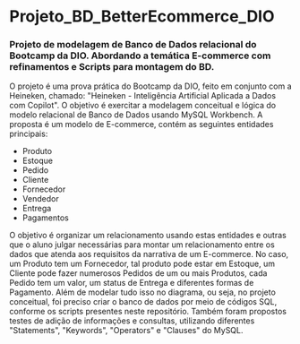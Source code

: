 # Projeto_BD_BetterEcommerce_DIO
### Projeto de modelagem de Banco de Dados relacional do Bootcamp da DIO. Abordando a temática E-commerce com refinamentos e Scripts para montagem do BD.

O projeto é uma prova prática do Bootcamp da DIO, feito em conjunto com a Heineken, chamado: "Heineken - Inteligência Artificial Aplicada a Dados com Copilot". O objetivo é exercitar a modelagem conceitual e lógica do modelo relacional de Banco de Dados usando MySQL Workbench. A proposta é um modelo de E-commerce, contém as seguintes entidades principais:
- Produto
- Estoque
- Pedido
- Cliente
- Fornecedor
- Vendedor
- Entrega
- Pagamentos

O objetivo é organizar um relacionamento usando estas entidades e outras que o aluno julgar necessárias para montar um relacionamento entre os dados que atenda aos requisitos da narrativa de um E-commerce. No caso, um Produto tem um Fornecedor, tal produto pode estar em Estoque, um Cliente pode fazer numerosos Pedidos de um ou mais Produtos, cada Pedido tem um valor, um status de Entrega e diferentes formas de Pagamento. Além de modelar tudo isso no diagrama, ou seja, no projeto conceitual, foi preciso criar o banco de dados por meio de códigos SQL, conforme os scripts presentes neste repositório. Também foram propostos testes de adição de informações e consultas, utilizando diferentes "Statements", "Keywords", "Operators" e "Clauses" do MySQL.
